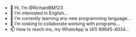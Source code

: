 - 👋 Hi, I’m @RichardBM123
- 👀 I’m interested in English...
- 🌱 I’m currently learning any new programming language...
- 💞️ I’m looking to collaborate working with programs...
- 📫 How to reach me, my WhatsApp is (41) 99645-4034...

<!---
RichardBM123/RichardBM123 is a ✨ special ✨ repository because its `README.md` (this file) appears on your GitHub profile.
You can click the Preview link to take a look at your changes.
--->
